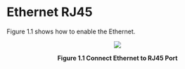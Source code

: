 <h1>
  Ethernet RJ45
</h1>


Figure 1.1 shows how to enable the Ethernet.  
<p align="center"><img src="https://github.com/Topst-Dev/Documentation/assets/161264431/b30382b4-acba-4336-bfea-45c5c6dc321d"></p>
<p align="center"><strong>Figure 1.1 Connect Ethernet to RJ45 Port</strong></p>
